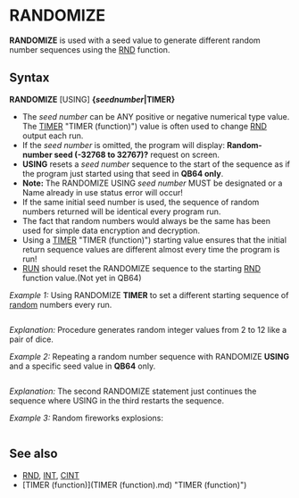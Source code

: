 # RANDOMIZE

**RANDOMIZE** is used with a seed value to generate different random number sequences using the [RND](RND.md) function.

  

## Syntax

**RANDOMIZE** [USING] **{*seednumber*|TIMER}**
  

* The *seed number* can be ANY positive or negative numerical type value. The [TIMER](TIMER.md) "TIMER (function)") value is often used to change [RND](RND.md) output each run.
* If the *seed number* is omitted, the program will display: **Random-number seed (-32768 to 32767)?** request on screen.
* **USING** resets a *seed number* sequence to the start of the sequence as if the program just started using that seed in **QB64 only**.
* **Note:** The RANDOMIZE USING *seed number* MUST be designated or a Name already in use status error will occur!
* If the same initial seed number is used, the sequence of random numbers returned will be identical every program run.
* The fact that random numbers would always be the same has been used for simple data encryption and decryption.
* Using a [TIMER](TIMER.md) "TIMER (function)") starting value ensures that the initial return sequence values are different almost every time the program is run!
* [RUN](RUN.md) should reset the RANDOMIZE sequence to the starting [RND](RND.md) function value.(Not yet in QB64)

  

*Example 1:* Using RANDOMIZE **TIMER** to set a different starting sequence of [random](random.md) numbers every run.

``` RANDOMIZE [TIMER](TIMER.md) "TIMER (function)") [DO](DO.md) randnum% = INT([RND](RND.md) * 11) + 2  'add one to multiplier as INT rounds down and never equals 10 PRINT randnum% K$ = [INPUT$](INPUT$.md)(1) [LOOP](LOOP.md) [UNTIL](UNTIL.md) [UCASE$](UCASE$.md)(K$) = "Q"  'q = quit [END](END.md)  
```

*Explanation:* Procedure generates random integer values from 2 to 12 like a pair of dice.
  

*Example 2:* Repeating a random number sequence with RANDOMIZE **USING** and a specific seed value in **QB64** only.

``` seed = 10 RANDOMIZE seed Print7 RANDOMIZE seed Print7 [PRINT](PRINT.md) "Press a key to start sequence over!" K$ = [INPUT$](INPUT$.md)(1) RANDOMIZE **USING** seed Print7  [SUB](SUB.md) Print7 [FOR](FOR.md) r = 1 TO 7   [PRINT](PRINT.md) [RND](RND.md); [NEXT](NEXT.md) [PRINT](PRINT.md): [PRINT](PRINT.md) [END SUB](END SUB.md)  
```

*Explanation:* The second RANDOMIZE statement just continues the sequence where USING in the third restarts the sequence.
  

*Example 3:* Random fireworks explosions:

``` RANDOMIZE [TIMER](TIMER.md) "TIMER (function)") [DEFINT](DEFINT.md) A-Z  [TYPE](TYPE.md) ftype     vx [AS](AS.md) [SINGLE](SINGLE.md)     vy [AS](AS.md) [SINGLE](SINGLE.md) [END](END.md) [TYPE](TYPE.md) [DIM](DIM.md) frag(500) [AS](AS.md) ftype 'fragments  [DIM](DIM.md) pi [AS](AS.md) [SINGLE](SINGLE.md) pi = 3.141593  [DIM](DIM.md) x [AS](AS.md) [SINGLE](SINGLE.md), y [AS](AS.md) [SINGLE](SINGLE.md) [DIM](DIM.md) t [AS](AS.md) [SINGLE](SINGLE.md), g [AS](AS.md) [SINGLE](SINGLE.md), p [AS](AS.md) [SINGLE](SINGLE.md) t = 0 g = 0.4 'gravity p = 15 'explosion power  sw = 800 sh = 600  [SCREEN](SCREEN.md) [_NEWIMAGE](_NEWIMAGE.md)(sw, sh, 32)  DO     [FOR](FOR.md) i = 0 [TO](TO.md) [UBOUND](UBOUND.md)(frag)         frag(i).vx = [RND](RND.md) * [COS](COS.md)(2 * pi * [RND](RND.md))         frag(i).vy = [RND](RND.md) * [SIN](SIN.md)(2 * pi * [RND](RND.md))     [NEXT](NEXT.md)      x = sw * [RND](RND.md)     y = sh * [RND](RND.md)      [FOR](FOR.md) t = 0 [TO](TO.md) 25 [STEP](STEP.md) 0.1         [LINE](LINE.md) (0, 0)-(sw, sh), [_RGB](_RGB.md)(0, 0, 0), BF         [FOR](FOR.md) i = 0 [TO](TO.md) [UBOUND](UBOUND.md)(frag)             [PSET](PSET.md) (x + t * p * frag(i).vx, y + t * p * frag(i).vy + g * t * t), [_RGB](_RGB.md)(255, 255, 0)         [NEXT](NEXT.md)         [_DISPLAY](_DISPLAY.md)         [_LIMIT](_LIMIT.md) 150          [IF](IF.md) [_KEYHIT](_KEYHIT.md) = -27 [THEN](THEN.md) [EXIT DO](EXIT DO.md)     [NEXT](NEXT.md) [LOOP](LOOP.md) [SYSTEM](SYSTEM.md)  
```

  

## See also

* [RND](RND.md), [INT](INT.md), [CINT](CINT.md)
* [TIMER (function)](TIMER (function).md) "TIMER (function)")

  

